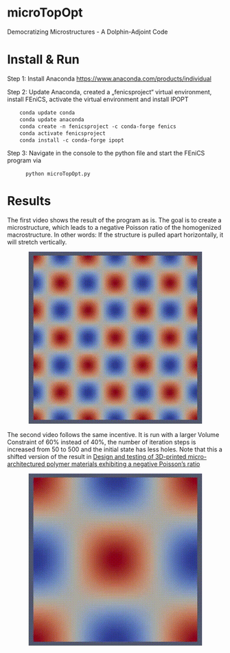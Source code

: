 


# microTopOpt
Democratizing Microstructures - A Dolphin-Adjoint Code

# Install & Run

Step 1: Install Anaconda
https://www.anaconda.com/products/individual

Step 2: Update Anaconda, created a „fenicsproject“ virtual environment, install FEniCS, activate the virtual environment and install IPOPT

        conda update conda
        conda update anaconda
        conda create -n fenicsproject -c conda-forge fenics
        conda activate fenicsproject
        conda install -c conda-forge ipopt
       
Step 3: Navigate in the console to the python file and start the FEniCS program via
	
	      python microTopOpt.py
  
# Results

The first video shows the result of the program as is. The goal is to create a microstructure, which leads to a negative Poisson ratio of the homogenized macrostructure. In other words: If the structure is pulled apart horizontally, it will stretch vertically. 

<p align="center">
  <img src="git_vid.gif" alt="animated" />
</p>

The second video follows the same incentive. It is run with a larger Volume Constraint of 60% instead of 40%, the number of iteration steps is increased from 50 to 500 and the initial state has less holes. Note that this a shifted version of the result in 
[Design and testing of 3D-printed micro-architectured polymer materials exhibiting a negative Poisson’s ratio](https://doi.org/10.1007/s00161-019-00851-6)

<p align="center">
  <img src="allcontrols_IPOPT_w1111_1.0_w1122_30_w2222_1.0_AT1111_0.2_AT1122_-0.1_AT2222_0.2_vc_0.6_GL_gamma_1e-05_GL_eps_1_niter_500_InEq_True_ndof_50_nu_T_-0.5_fst.gif" alt="animated" />
</p>

